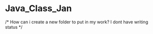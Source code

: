 # Java_Class_Jan

/*
How can i create a new folder to put in my work?
I dont have writing status
*/
